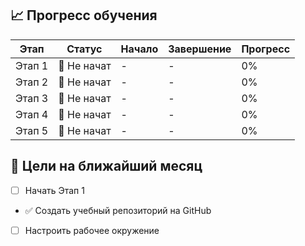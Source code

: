 ## 📈 Прогресс обучения

| Этап | Статус | Начало | Завершение | Прогресс |
|------|--------|--------|------------|----------|
| Этап 1 | 🔴 Не начат | - | - | 0% |
| Этап 2 | 🔴 Не начат | - | - | 0% |
| Этап 3 | 🔴 Не начат | - | - | 0% |
| Этап 4 | 🔴 Не начат | - | - | 0% |
| Этап 5 | 🔴 Не начат | - | - | 0% |

## 🎯 Цели на ближайший месяц
- [ ] Начать Этап 1
- ✅ Создать учебный репозиторий на GitHub
- [ ] Настроить рабочее окружение
